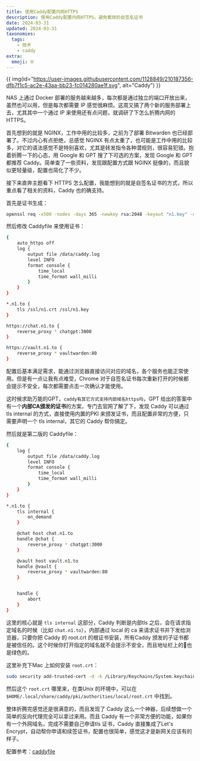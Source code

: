```yaml
---
title: 使用Caddy配置内网HTTPS
description: 使用Caddy配置内网HTTPS，避免繁琐的自签名证书
date: 2024-03-31
updated: 2024-03-31
taxonomies:
  tags:
    - 技术
    - caddy
extra:
  emoji: 🌐
---
```

{{ img(id="https://user-images.githubusercontent.com/1128849/210187356-dfb7f1c5-ac2e-43aa-bb23-fc014280ae1f.svg", alt="Caddy") }}

NAS 上通过 Docker 部署的服务越来越多，每次都是通过独立的端口开放出来，虽然也可以用，但是每次都需要 IP 感觉很麻烦。这周又搞了两个新的服务部署上去，尤其其中一个通过 IP 来使用还有点问题，就调研了下怎么折腾内网的HTTPS。

首先想到的就是 NGINX，工作中用的比较多，之前为了部署 Bitwarden 也已经部署了。不过内心有点拒绝，总感觉 NGINX 有点太重了，也可能是工作中用的比较多，对它的语法感觉不是特别喜欢，尤其是转发指令各种潜规则，很容易犯错。抱着折腾一下的心态，用 Google 和 GPT 搜了下可选的方案，发现 Google 和 GPT 都推荐 Caddy。简单查了一些资料，发现跟配置方式跟 NGINX 挺像的，而且貌似更轻量级，配置也简化了不少。

接下来直奔主题看下 HTTPS 怎么配置，我能想到的就是自签名证书的方式，所以重点看了相关的资料，Caddy 也的确支持。

首先是证书生成：

```bash
openssl req -x509 -nodes -days 365 -newkey rsa:2048 -keyout "n1.key" -out "n1.crt" -subj "/CN=*.n1.to"
```

然后修改 Caddyfile 来使用证书：

```bash
{
    auto_https off
    log {
        output file /data/caddy.log
        level INFO
        format console {
            time_local
            time_format wall_milli
        }
    }
}

*.n1.to {
    tls /ssl/n1.crt /ssl/n1.key
}

https://chat.n1.to {
    reverse_proxy * chatgpt:3000
}

https://vault.n1.to {
    reverse_proxy * vaultwarden:80
}
```

配置后基本满足需求，能通过浏览器直接访问对应的域名，各个服务也能正常使用。但是有一点让我有点难受，Chrome 对于自签名证书每次重新打开的时候都会提示不安全，每次都需要点击一次确认才能使用。

这时候求助万能的GPT，`caddy有其它方式支持内部域名https吗`，GPT 给出的答案中有一个**内部CA颁发的证书**的方案，专门去官网了解了下，发现 Caddy 可以通过 tls internal 的方式，直接使用内置的PKI 来颁发证书，而且配置非常的方便，只需要声明一个 tls internal，其它的 Caddy 帮你搞定。

然后就是第二版的 Caddyfile：

```bash
{
    log {
        output file /data/caddy.log
        level INFO
        format console {
            time_local
            time_format wall_milli
        }
    }
}

*.n1.to {
    tls internal {
        on_demand
    }

    @chat host chat.n1.to
    handle @chat {
        reverse_proxy * chatgpt:3000
    }

    @vault host vault.n1.to
    handle @vault {
        reverse_proxy * vaultwarden:80
    }


    handle {
        abort
    }
}
```

这里的核心就是 `tls internal` 这部分，Caddy 判断是内部tls 之后，会在请求指定域名的时候（比如 `chat.n1.to`），内部通过 local 的 ca 来请求证书并下发给浏览器，只要你把 Caddy 的 root.crt 的根证书安装，所有Caddy 颁发的子证书都是被信任的。这个时候你打开指定的域名就不会提示不安全，而且地址栏上的🔐也是绿色的。

这里补充下Mac 上如何安装 `root.crt`：

```bash
sudo security add-trusted-cert -d -k /Library/Keychains/System.keychain /path/to/root.crt
```

然后这个 `root.crt` 哪里来，在类Unix 的环境中，可以在 `$HOME/.local/share/caddy/pki/authorities/local/root.crt` 中找到。

整体折腾完感觉还是很满意的，而且发现了 Caddy 这么一个神器，后续想做一个简单的反向代理完全可以拿过来用。而且 Caddy 有一个非常方便的功能，如果你有一个外网域名，完成不需要自己申请tls 证书，Caddy 直接集成了Let's Encrypt，自动帮你申请和续签证书，配置也很简单，感觉这才是新网关应该有的样子。

配置参考：[caddyfile](https://caddyserver.com/docs/caddyfile)
